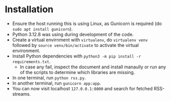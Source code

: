 # Installation 

- Ensure the host running this is using Linux, as Gunicorn is required (do ```sudo apt install gunicorn```).
- Python 3.12.8 was using during development of the code.
- Create a virtual envirnment with ```virtualenv```, do ```virtualenv venv``` followed by ```source venv/bin/activate``` to activate the virtual environment.
- Install Python dependencies with ```python3 -m pip install -r requirements.txt```.
    - In case any fail, inspect the document and install manaully or run any of the scripts to determine which libraries are missing.
- In one terminal, run ```python rss.py```.
- In another terminal, run ```gunicorn app:app```.
- You can now visit localhost ```127.0.0.1:8000``` and search for fetched RSS-streams.
